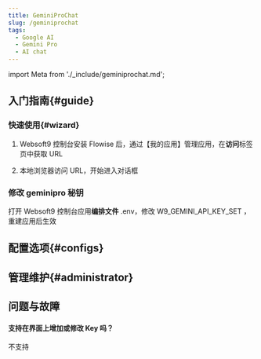 ```yaml
---
title: GeminiProChat
slug: /geminiprochat
tags:
  - Google AI
  - Gemini Pro
  - AI chat
---
```


import Meta from './_include/geminiprochat.md';

<Meta name="meta" />

## 入门指南{#guide}

### 快速使用{#wizard}

1. Websoft9 控制台安装 Flowise 后，通过【我的应用】管理应用，在**访问**标签页中获取 URL  

2. 本地浏览器访问 URL，开始进入对话框

### 修改 geminipro 秘钥

打开 Websoft9 控制台应用**编排文件** .env，修改 W9_GEMINI_API_KEY_SET ，重建应用后生效


## 配置选项{#configs}


## 管理维护{#administrator}

## 问题与故障

#### 支持在界面上增加或修改 Key 吗？

不支持

